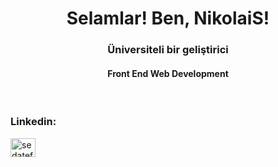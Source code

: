 <h1 align="center">Selamlar! Ben, NikolaiS!</h1>
<h3 align="center">Üniversiteli bir geliştirici</h3>
<h4 align="center">Front End Web Development</h4>
<br>

<h3 align="left">Linkedin:</h3>
<p align="left">
<a href="https://linkedin.com/in/sedatefe-altinkeser" target="blank"><img align="center" src="https://raw.githubusercontent.com/rahuldkjain/github-profile-readme-generator/master/src/images/icons/Social/linked-in-alt.svg" alt="sedatefe-altinkeser" height="30" width="40" /></a>
</p>

